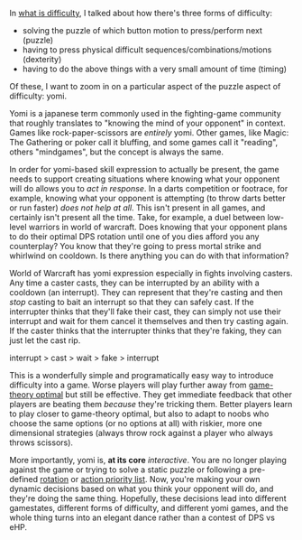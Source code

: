 In [what is difficulty](/posts/what-is-difficulty), I talked about how there's
three forms of difficulty:
* solving the puzzle of which button motion to press/perform next (puzzle)
* having to press physical difficult sequences/combinations/motions (dexterity)
* having to do the above things with a very small amount of time (timing)

Of these, I want to zoom in on a particular aspect of the puzzle aspect of difficulty: yomi.

Yomi is a japanese term commonly used in the fighting-game community that
roughly translates to "knowing the mind of your opponent" in context. Games
like rock-paper-scissors are *entirely* yomi. Other games, like Magic: The
Gathering or poker call it bluffing, and some games call it "reading", others
"mindgames", but the concept is always the same.

In order for yomi-based skill expression to actually be present, the game needs
to support creating situations where knowing what your opponent will do allows
you to *act in response*. In a darts competition or footrace, for example,
knowing what your opponent is attempting (to throw darts better or run faster)
*does not help at all*. This isn't present in all games, and certainly isn't
present all the time. Take, for example, a duel between low-level warriors in
world of warcraft. Does knowing that your opponent plans to do their optimal
DPS rotation until one of you dies afford you any counterplay? You know that
they're going to press mortal strike and whirlwind on cooldown. Is there
anything you can do with that information?

World of Warcraft has yomi expression especially in fights involving casters.
Any time a caster casts, they can be interrupted by an ability with a cooldown
(an interrupt). They can represent that they're casting and then *stop* casting
to bait an interrupt so that they can safely cast. If the interrupter thinks that
they'll fake their cast, they can simply not use their interrupt and wait for them
cancel it themselves and then try casting again. If the caster thinks that the
interrupter thinks that they're faking, they can just let the cast rip.

interrupt > cast > wait > fake > interrupt

This is a wonderfully simple and programatically easy way to introduce difficulty
into a game. Worse players will play further away from [game-theory
optimal](https://saylordotorg.github.io/text_introduction-to-economic-analysis/s17-03-mixed-strategies.html)
but still be effective. They get immediate feedback that other players are beating
them *because* they're tricking them. Better players learn to play closer to
game-theory optimal, but also to adapt to noobs who choose the same options (or
no options at all) with riskier, more one dimensional strategies (always throw
rock against a player who always throws scissors).

More importantly, yomi is, **at its core** *interactive*. You are no longer playing
against the game or trying to solve a static puzzle or following a pre-defined
[rotation](https://www.akhmorning.com/jobs/blm/guide/rotation/) or [action
priority
list](https://www.icy-veins.com/wow/shadow-priest-pve-dps-rotation-cooldowns-abilities).
Now, you're making your own dynamic decisions based on what you think your opponent will
do, and they're doing the same thing. Hopefully, these decisions lead into
different gamestates, different forms of difficulty, and different yomi games,
and the whole thing turns into an elegant dance rather than a contest of DPS vs eHP.
